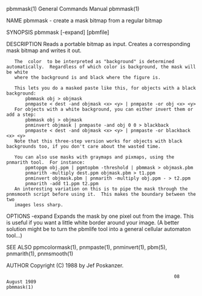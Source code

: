 pbmmask(1)                                                    General Commands Manual                                                   pbmmask(1)

NAME
       pbmmask - create a mask bitmap from a regular bitmap

SYNOPSIS
       pbmmask [-expand] [pbmfile]

DESCRIPTION
       Reads a portable bitmap as input.  Creates a corresponding mask bitmap and writes it out.

       The  color  to be interpreted as "background" is determined automatically.  Regardless of which color is background, the mask will be white
       where the background is and black where the figure is.

       This lets you do a masked paste like this, for objects with a black background:
           pbmmask obj > objmask
           pnmpaste < dest -and objmask <x> <y> | pnmpaste -or obj <x> <y>
       For objects with a white background, you can either invert them or add a step:
           pbmmask obj > objmask
           pnminvert objmask | pnmpaste -and obj 0 0 > blackback
           pnmpaste < dest -and objmask <x> <y> | pnmpaste -or blackback <x> <y>
       Note that this three-step version works for objects with black backgrounds too, if you don't care about the wasted time.

       You can also use masks with graymaps and pixmaps, using the pnmarith tool.  For instance:
           ppmtopgm obj.ppm | pgmtopbm -threshold | pbmmask > objmask.pbm
           pnmarith -multiply dest.ppm objmask.pbm > t1.ppm
           pnminvert objmask.pbm | pnmarith -multiply obj.ppm - > t2.ppm
           pnmarith -add t1.ppm t2.ppm
       An interesting variation on this is to pipe the mask through the pnmsmooth script before using it.  This makes the boundary between the two
       images less sharp.

OPTIONS
       -expand
              Expands  the  mask  by one pixel out from the image.  This is useful if you want a little white border around your image.  (A better
              solution might be to turn the pbmlife tool into a general cellular automaton tool...)

SEE ALSO
       ppmcolormask(1), pnmpaste(1), pnminvert(1), pbm(5), pnmarith(1), pnmsmooth(1)

AUTHOR
       Copyright (C) 1988 by Jef Poskanzer.

                                                                  08 August 1989                                                        pbmmask(1)
